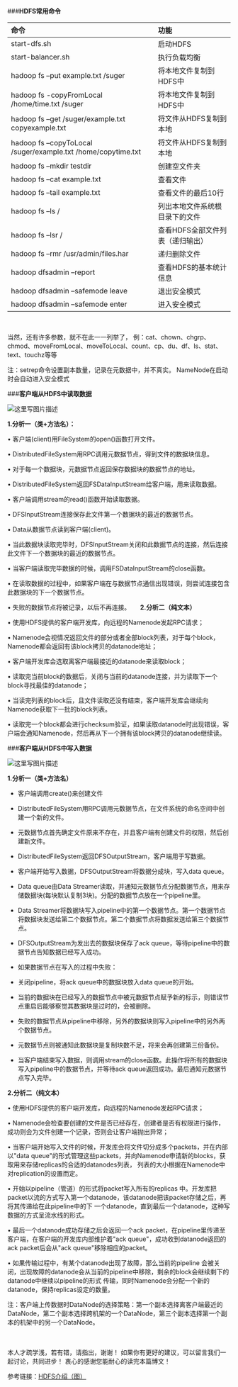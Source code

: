 ###**HDFS常用命令**

|命令|功能|
|:----|:------|
|start-dfs.sh| 启动HDFS|
|start-balancer.sh|执行负载均衡|
|hadoop fs –put example.txt /suger |将本地文件复制到HDFS中|
|hadoop fs -copyFromLocal /home/time.txt /suger|将本地文件复制到HDFS中|
|hadoop fs –get /suger/example.txt copyexample.txt|将文件从HDFS复制到本地| 
|hadoop fs –copyToLocal /suger/example.txt /home/copytime.txt|将文件从HDFS复制到本地|
|hadoop fs –mkdir testdir|创建空文件夹|
|hadoop fs –cat example.txt |查看文件|
| hadoop fs –tail example.txt|查看文件的最后10行|
|hadoop fs –ls  / |列出本地文件系统根目录下的文件|
|hadoop fs –lsr /|查看HDFS全部文件列表（递归输出）|
|hadoop fs –rmr /usr/admin/files.har|递归删除文件|
|hadoop dfsadmin –report|查看HDFS的基本统计信息|
|hadoop dfsadmin –safemode leave|退出安全模式|
|hadoop dfsadmin –safemode enter|进入安全模式|

<br>

当然，还有许多参数，就不在此一一列举了，
例：cat、chown、chgrp、chmod、moveFromLocal、moveToLocal、count、cp、du、df、ls、stat、text、touchz等等

注：setrep命令设置副本数量，记录在元数据中，并不真实。
NameNode在启动时会自动进入安全模式


###**客户端从HDFS中读取数据**

![这里写图片描述](http://img.blog.csdn.net/20170728132001860?watermark/2/text/aHR0cDovL2Jsb2cuY3Nkbi5uZXQvYmFpeWVfeGluZw==/font/5a6L5L2T/fontsize/400/fill/I0JBQkFCMA==/dissolve/70/gravity/SouthEast)

**1.分析一（类+方法名）：**

•	客户端(client)用FileSystem的open()函数打开文件。

•	DistributedFileSystem用RPC调用元数据节点，得到文件的数据块信息。

•	对于每一个数据块，元数据节点返回保存数据块的数据节点的地址。

•	DistributedFileSystem返回FSDataInputStream给客户端，用来读取数据。

•	客户端调用stream的read()函数开始读取数据。

•	DFSInputStream连接保存此文件第一个数据块的最近的数据节点。

•	Data从数据节点读到客户端(client)。

•	当此数据块读取完毕时，DFSInputStream关闭和此数据节点的连接，然后连接此文件下一个数据块的最近的数据节点。

•	当客户端读取完毕数据的时候，调用FSDataInputStream的close函数。

•	在读取数据的过程中，如果客户端在与数据节点通信出现错误，则尝试连接包含此数据块的下一个数据节点。

•	失败的数据节点将被记录，以后不再连接。
　
**2.分析二（纯文本）**

•	使用HDFS提供的客户端开发库，向远程的Namenode发起RPC请求；

•	Namenode会视情况返回文件的部分或者全部block列表，对于每个block，Namenode都会返回有该block拷贝的datanode地址；

•	客户端开发库会选取离客户端最接近的datanode来读取block；

•	读取完当前block的数据后，关闭与当前的datanode连接，并为读取下一个block寻找最佳的datanode；

•	当读完列表的block后，且文件读取还没有结束，客户端开发库会继续向Namenode获取下一批的block列表。

•	读取完一个block都会进行checksum验证，如果读取datanode时出现错误，客户端会通知Namenode，然后再从下一个拥有该block拷贝的datanode继续读。

###**客户端从HDFS中写入数据**

![这里写图片描述](http://img.blog.csdn.net/20170728132027732?watermark/2/text/aHR0cDovL2Jsb2cuY3Nkbi5uZXQvYmFpeWVfeGluZw==/font/5a6L5L2T/fontsize/400/fill/I0JBQkFCMA==/dissolve/70/gravity/SouthEast)

**1.分析一（类+方法名）**

* 客户端调用create()来创建文件

* DistributedFileSystem用RPC调用元数据节点，在文件系统的命名空间中创建一个新的文件。

* 元数据节点首先确定文件原来不存在，并且客户端有创建文件的权限，然后创建新文件。

* DistributedFileSystem返回DFSOutputStream，客户端用于写数据。

* 客户端开始写入数据，DFSOutputStream将数据分成块，写入data queue。

* Data queue由Data Streamer读取，并通知元数据节点分配数据节点，用来存储数据块(每块默认复制3块)。分配的数据节点放在一个pipeline里。

* Data Streamer将数据块写入pipeline中的第一个数据节点。第一个数据节点将数据块发送给第二个数据节点。第二个数据节点将数据发送给第三个数据节点。

* DFSOutputStream为发出去的数据块保存了ack queue，等待pipeline中的数据节点告知数据已经写入成功。

* 如果数据节点在写入的过程中失败：
 
 * 关闭pipeline，将ack queue中的数据块放入data queue的开始。
 * 当前的数据块在已经写入的数据节点中被元数据节点赋予新的标示，则错误节点重启后能够察觉其数据块是过时的，会被删除。
 * 失败的数据节点从pipeline中移除，另外的数据块则写入pipeline中的另外两个数据节点。
 * 元数据节点则被通知此数据块是复制块数不足，将来会再创建第三份备份。

* 当客户端结束写入数据，则调用stream的close函数。此操作将所有的数据块写入pipeline中的数据节点，并等待ack queue返回成功。最后通知元数据节点写入完毕。

**2.分析二（纯文本）**

•	使用HDFS提供的客户端开发库，向远程的Namenode发起RPC请求；

•	Namenode会检查要创建的文件是否已经存在，创建者是否有权限进行操作，成功则会为文件创建一个记录，否则会让客户端抛出异常；

•	当客户端开始写入文件的时候，开发库会将文件切分成多个packets，并在内部 以"data queue"的形式管理这些packets，并向Namenode申请新的blocks，获取用来存储replicas的合适的datanodes列表， 列表的大小根据在Namenode中对replication的设置而定。

•	开始以pipeline（管道）的形式将packet写入所有的replicas 中。开发库把packet以流的方式写入第一个datanode，该datanode把该packet存储之后，再将其传递给在此pipeline中的下 一个datanode，直到最后一个datanode，这种写数据的方式呈流水线的形式。

•	最后一个datanode成功存储之后会返回一个ack packet，在pipeline里传递至客户端，在客户端的开发库内部维护着"ack queue"，成功收到datanode返回的ack packet后会从"ack queue"移除相应的packet。

•	如果传输过程中，有某个datanode出现了故障，那么当前的pipeline 会被关闭，出现故障的datanode会从当前的pipeline中移除，剩余的block会继续剩下的datanode中继续以pipeline的形式 传输，同时Namenode会分配一个新的datanode，保持replicas设定的数量。

注：客户端上传数据时DataNode的选择策略：第一个副本选择离客户端最近的DataNode，第二个副本选择跨机架的一个DataNode，第三个副本选择第一个副本的机架中的另一个DataNode。

<br>
<br>
本人才疏学浅，若有错，请指出，谢谢！ 
如果你有更好的建议，可以留言我们一起讨论，共同进步！ 
衷心的感谢您能耐心的读完本篇博文！

参考链接：[HDFS介绍（图）](http://www.cnblogs.com/chybin/p/5361994.html)